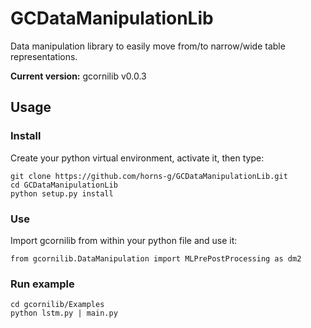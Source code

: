 # GCDataManipulationLib
Data manipulation library to easily move from/to narrow/wide table representations. 

**Current version:** gcornilib v0.0.3

## Usage

### Install

Create your python virtual environment, activate it, then type:

```
git clone https://github.com/horns-g/GCDataManipulationLib.git
cd GCDataManipulationLib
python setup.py install
```

### Use

Import gcornilib from within your python file and use it:

```
from gcornilib.DataManipulation import MLPrePostProcessing as dm2
```

### Run example

```
cd gcornilib/Examples
python lstm.py | main.py
```
